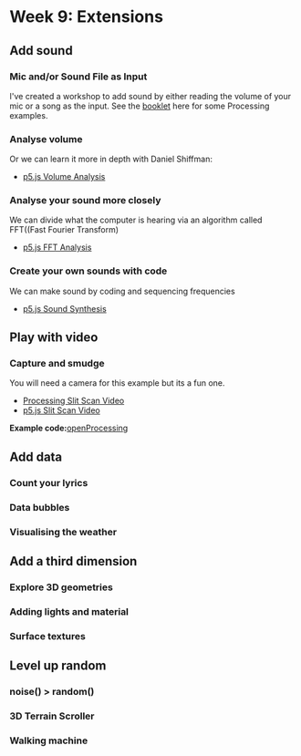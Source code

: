 # Week 9: Extensions

## Add sound

### Mic and/or Sound File as Input
I've created a workshop to add sound by either reading the volume of your mic or a song as the input. See the [booklet](https://drive.google.com/file/d/12sAIQpIfR_o0tudW0heF3GV6y4iT_Gcn/view?usp=sharing) here for some Processing examples.

### Analyse volume
Or we can learn it more in depth with Daniel Shiffman:
- [p5.js Volume Analysis](https://www.youtube.com/watch?v=NCCHQwNAN6Y&list=PLRqwX-V7Uu6aFcVjlDAkkGIixw70s7jpW&index=4)

### Analyse your sound more closely
We can divide what the computer is hearing via an algorithm called FFT((Fast Fourier Transform)
- [p5.js FFT Analysis](https://www.youtube.com/watch?v=2O3nm0Nvbi4&list=PLRqwX-V7Uu6aFcVjlDAkkGIixw70s7jpW&index=11)

### Create your own sounds with code
We can make sound by coding and sequencing frequencies
- [p5.js Sound Synthesis](https://www.youtube.com/watch?v=Bk8rLzzSink&list=PLRqwX-V7Uu6aFcVjlDAkkGIixw70s7jpW&index=6)

## Play with video

### Capture and smudge
You will need a camera for this example but its a fun one.
- [Processing Slit Scan Video](https://www.youtube.com/watch?v=WCJM9WIoudI&list=PLRqwX-V7Uu6bw0bVn4M63p8TMJf3OhGy8&index=3)
- [p5.js Slit Scan Video](https://www.youtube.com/watch?v=YqVbuMPIRwY&feature=youtu.be)

**Example code:**[openProcessing](https://www.openprocessing.org/sketch/594588)

## Add data
### Count your lyrics
### Data bubbles
### Visualising the weather

## Add a third dimension
### Explore 3D geometries
### Adding lights and material
### Surface textures

## Level up random
### noise() > random()
### 3D Terrain Scroller
### Walking machine

